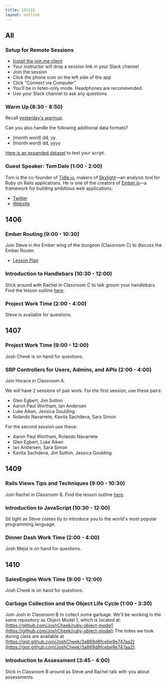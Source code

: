 ```yaml
---
title: 141125
layout: outline
---
```


## All

### Setup for Remote Sessions

* [Install the join.me client](http://cl.ly/3k22003j0Q3z)
* Your instructor will drop a session link in your Slack channel
* Join the session
* Click the phone icon on the left side of the app
* Click "Connect via Computer"
* You'll be in listen-only mode. Headphones are recommended.
* Use your Slack channel to ask any questions

### Warm Up (8:30 - 8:50)

Recall [yesterday's warmup](http://today.turing.io/outlines/2014-11-24/).

Can you also handle the following additional data formats?

* (month word) dd, yy
* (month word) dd, yyyy

[Here is an expanded dataset](https://gist.github.com/stevekinney/d912371e38f197afe821) to test your script.

### Guest Speaker: Tom Dale (1:00 - 2:00)

Tom is the co-founder of [Tidle.io](http://tilde.io), makers of [Skylight](https://www.skylight.io/)—an analysis tool for Ruby on Rails applications. He is one of the creators of [Ember.js](http://emberjs.com)—a framework for building ambitious web applications.

* [Twitter](https://twitter.com/tomdale)
* [Website](http://tomdale.net/)

## 1406

### Ember Routing (9:00 - 10:30)

Join Steve in the Ember wing of the dungeon (Classroom C) to discuss the Ember Router.

* [Lesson Plan](https://github.com/turingschool/lesson_plans/blob/master/ruby_04-apis_and_scalability/ember_routing.markdown)

### Introduction to Handlebars (10:30 - 12:00)

Stick around with Rachel in Classroom C to talk groom your handlebars. Find the lesson outline [here](https://github.com/turingschool/lesson_plans/blob/master/ruby_04-apis_and_scalability/templating_with_handlebars.markdown).

### Project Work Time (2:00 - 4:00)

Steve is available for questions.

## 1407

### Project Work Time (9:00 - 12:00)

Josh Cheek is on hand for questions.

### SRP Controllers for Users, Admins, and APIs (2:00 - 4:00)

Join Horace in Classroom A.

We will have 2 sessions of pair work. For the first session, use these pairs:

* Glen Egbert, Jim Sutton
* Aaron Paul Wortham, Ian Andersen
* Luke Aiken, Jessica Goulding
* Rolando Navarrete, Kavita Sachdeva, Sara Simon

For the second session use these:

* Aaron Paul Wortham, Rolando Navarrete
* Glen Egbert, Luke Aiken
* Ian Andersen, Sara Simon
* Kavita Sachdeva, Jim Sutton, Jessica Goulding


## 1409

### Rails Views Tips and Techniques (9:00 - 10:30)

Join Rachel in Classroom B. Find the lesson outline [here](https://github.com/turingschool/lesson_plans/blob/master/ruby_02-web_applications_with_ruby/rails_views_tips_and_techniques.markdown).

### Introduction to JavaScript (10:30 - 12:00)

Sit tight as Steve comes by to introduce you to the world's most popular programming language.

### Dinner Dash Work Time (2:00 - 4:00)

Josh Mejia is on hand for questions.

## 1410

### SalesEngine Work Time (9:00 - 12:00)

Josh Cheek is on hand for questions.

### Garbage Collection and the Object Life Cycle (1:00 - 3:30)

Join Josh in Classroom B to collect some garbage. We'll be working in the same repository as Object Model 1, which is located at: [https://github.com/JoshCheek/ruby-object-model](https://github.com/JoshCheek/ruby-object-model)
The notes we took during class are available at [https://gist.github.com/JoshCheek/3a869d8fcebe9e747aa2](https://gist.github.com/JoshCheek/3a869d8fcebe9e747aa2).

### Introduction to Assessment (3:45 - 4:00)

Stick in Classroom B around as Steve and Rachel talk with you about assessments.
